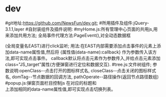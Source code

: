 # dev
#git地址:https://github.com/NewsFun/dev.git;
#所用插件及组件:jQuery-3.1.1,layer
#自封装组件及插件说明:
#myHome.js:所有管理中心页面的共用js,用来添加共用方法;
        全局事件代理方法:PageEvent(),对全动态数据框<div id="ui-layout-center">(全局变量名EAST)进行click监听;
            用法:在EAST内部需要添加点击事件的元素上添加data-name属性值,然后将 {属性值(data-name):callback} 作为参数传入该方法,即可实现点击事件。
            callback默认将点击元素作为参数传入,并给点击元素添加class="JS_target"属性(方便弹窗进行定位和数据交互).
#tree.js:文件树组件;
        参数说明:openClass--点击打开的图标样式名,
                closeClass--点击关闭的图标样式名,
                domTag--节点数据的回调方法,
                pathOperate--路径操作(返回节点路径数组)
#popup.js:弹窗页面栏目控制js
        在对应的标题<a>和<div class="pop_tab">上添加相同的data-name属性值,即可实现点击切换列表。
